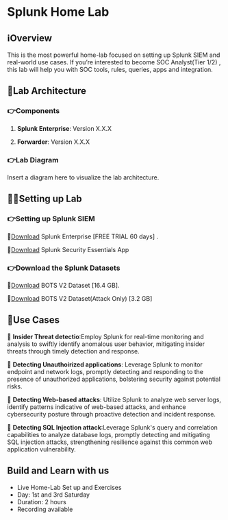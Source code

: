 # Splunk Home Lab

## ℹ️Overview

This is the most powerful home-lab focused on setting up Splunk SIEM and real-world use cases. If you’re interested to become SOC Analyst(Tier 1/2) , this lab will help you with SOC tools, rules, queries, apps and integration.

## 📄Lab Architecture

### 👉Components

1. **Splunk Enterprise**: Version X.X.X

2. **Forwarder**: Version X.X.X

### 👉Lab Diagram

Insert a diagram here to visualize the lab architecture.

## 🧑‍💻Setting up Lab

### 👉Setting up Splunk SIEM

📍[Download](https://www.splunk.com/en_us/download/splunk-enterprise.html ) Splunk Enterprise [FREE TRIAL 60 days] .

📍[Download](https://splunkbase.splunk.com/app/3435) Splunk Security Essentials App

### 👉Download the Splunk Datasets

📍[Download](https://s3.amazonaws.com/botsdataset/botsv2/botsv2_data_set.tgz) BOTS V2 Dataset [16.4 GB]. 

📍[Download](https://s3.amazonaws.com/botsdataset/botsv2/botsv2_data_set_attack_only.tgz) BOTS V2 Dataset(Attack Only) [3.2 GB] 

## 📁Use Cases
📍 **Insider Threat detectio**:Employ Splunk for real-time monitoring and analysis to swiftly identify anomalous user behavior, mitigating insider threats through timely detection and response.

📍 **Detecting Unauthoirized applications**: Leverage Splunk to monitor endpoint and network logs, promptly detecting and responding to the presence of unauthorized applications, bolstering security against potential risks.

📍 **Detecting Web-based attacks**: Utilize Splunk to analyze web server logs, identify patterns indicative of web-based attacks, and enhance cybersecurity posture through proactive detection and incident response.

📍 **Detecting SQL Injection attack**:Leverage Splunk's query and correlation capabilities to analyze database logs, promptly detecting and mitigating SQL injection attacks, strengthening resilience against this common web application vulnerability.


## Build and Learn with us
- Live Home-Lab Set up and Exercises
- Day: 1st and 3rd Saturday
- Duration: 2 hours
- Recording available
